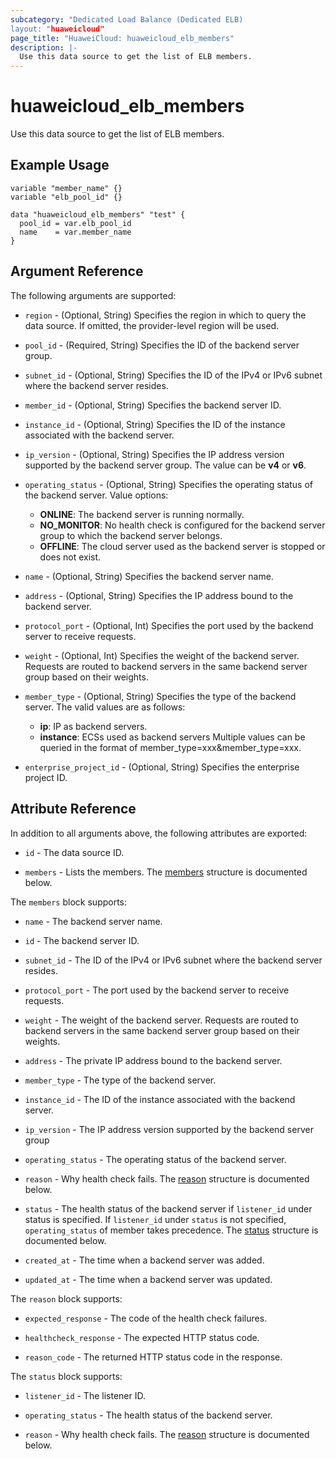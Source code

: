```yaml
---
subcategory: "Dedicated Load Balance (Dedicated ELB)
layout: "huaweicloud"
page_title: "HuaweiCloud: huaweicloud_elb_members"
description: |-
  Use this data source to get the list of ELB members.
---
```


# huaweicloud_elb_members

Use this data source to get the list of ELB members.

## Example Usage

```hcl
variable "member_name" {}
variable "elb_pool_id" {}

data "huaweicloud_elb_members" "test" {
  pool_id = var.elb_pool_id
  name    = var.member_name
}
```

## Argument Reference

The following arguments are supported:

* `region` - (Optional, String) Specifies the region in which to query the data source. If omitted, the provider-level
  region will be used.

* `pool_id` - (Required, String) Specifies the ID of the backend server group.

* `subnet_id` - (Optional, String) Specifies the ID of the IPv4 or IPv6 subnet where the backend server resides.

* `member_id` - (Optional, String) Specifies the backend server ID.

* `instance_id` - (Optional, String) Specifies the ID of the instance associated with the backend server.

* `ip_version` - (Optional, String) Specifies the IP address version supported by the backend server group. The value can
  be **v4** or **v6**.

* `operating_status` - (Optional, String) Specifies the operating status of the backend server. Value options:
  + **ONLINE**: The backend server is running normally.
  + **NO_MONITOR**: No health check is configured for the backend server group to which the backend server belongs.
  + **OFFLINE**: The cloud server used as the backend server is stopped or does not exist.

* `name` - (Optional, String) Specifies the backend server name.

* `address` - (Optional, String) Specifies the IP address bound to the backend server.

* `protocol_port` - (Optional, Int) Specifies the port used by the backend server to receive requests.

* `weight` - (Optional, Int)  Specifies the weight of the backend server. Requests are routed to backend servers in the
  same backend server group based on their weights.

* `member_type` - (Optional, String) Specifies the type of the backend server. The valid values are as follows:
  + **ip**: IP as backend servers.
  + **instance**: ECSs used as backend servers Multiple values can be queried in the format of
     member_type=xxx&member_type=xxx.

* `enterprise_project_id` - (Optional, String) Specifies the enterprise project ID.

## Attribute Reference

In addition to all arguments above, the following attributes are exported:

* `id` - The data source ID.

* `members` - Lists the members.
  The [members](#Elb_members) structure is documented below.

<a name="Elb_members"></a>
The `members` block supports:

* `name` - The backend server name.

* `id` - The backend server ID.

* `subnet_id` - The ID of the IPv4 or IPv6 subnet where the backend server resides.

* `protocol_port` - The port used by the backend server to receive requests.

* `weight` - The weight of the backend server. Requests are routed to backend servers in the same backend server group
  based on their weights.

* `address` - The private IP address bound to the backend server.

* `member_type` - The type of the backend server.

* `instance_id` - The ID of the instance associated with the backend server.

* `ip_version` - The IP address version supported by the backend server group

* `operating_status` - The operating status of the backend server.

* `reason` - Why health check fails.
  The [reason](#reason_struct) structure is documented below.

* `status` - The health status of the backend server if `listener_id` under status is specified. If `listener_id` under
  `status` is not specified, `operating_status` of member takes precedence.
  The [status](#status_struct) structure is documented below.

* `created_at` - The time when a backend server was added.

* `updated_at` - The  time when a backend server was updated.

<a name="reason_struct"></a>
The `reason` block supports:

* `expected_response` - The code of the health check failures.

* `healthcheck_response` - The expected HTTP status code.

* `reason_code` - The returned HTTP status code in the response.

<a name="status_struct"></a>
The `status` block supports:

* `listener_id` - The listener ID.

* `operating_status` - The health status of the backend server.

* `reason` - Why health check fails.
  The [reason](#reason_struct) structure is documented below.
